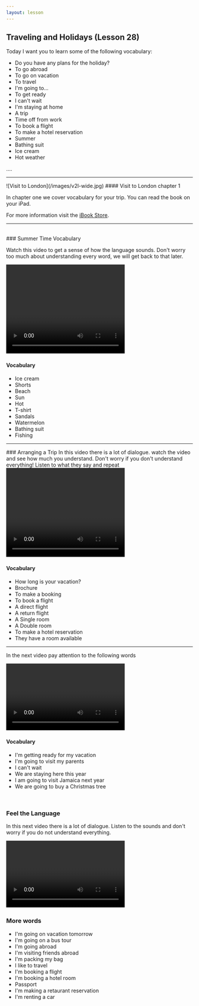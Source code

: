 ```yaml
---
layout: lesson
---
```

## Traveling and Holidays (Lesson 28)


Today I want you to learn some of the following vocabulary:

* Do you have any plans for the holiday?
* To go abroad
* To go on vacation
* To travel
* I'm going to...
* To get ready
* I can't wait 
* I'm staying at home
* A trip
* Time off from work
* To book a flight
* To make a hotel reservation 
* Summer 
* Bathing suit 
* Ice cream 
* Hot weather 



….

<hr>
![Visit to London](/images/v2l-wide.jpg)
#### Visit to London chapter 1

In chapter one we cover vocabulary for your trip. 
You can read the book on your iPad.

For more information visit the [iBook Store](https://itunes.apple.com/us/book/portuguese-for-travelers/id568515833).

<hr>

<br class="column">
### Summer Time Vocabulary

Watch this video to get a sense of how the language sounds. Don't worry too much about understanding every word, we will get back to that later.


<video width="320" height="240" preload="none">
    <source type="video/youtube" src="http://www.youtube.com/watch?v=1zD0xS2BCec" />
</video>

#### Vocabulary

* Ice cream
* Shorts 
* Beach
* Sun
* Hot
* T-shirt
* Sandals
* Watermelon
* Bathing suit
* Fishing 


<hr>
### Arranging a Trip 
In this video there is a lot of dialogue. watch the video and see how much you understand. Don't worry if you don't understand everything! Listen to what they say and repeat

<video width="320" height="240" preload="none">
    <source type="video/youtube" src="http://www.youtube.com/watch?v=8zvUOOH47gU" />
</video>

#### Vocabulary

* How long is your vacation?
* Brochure
* To make a booking 
* To book a flight
* A direct flight 
* A return flight 
* A Single room
* A Double room
* To make a hotel reservation
* They have a room available 


<hr>

In the next video pay attention to the following words


<video width="320" height="180" preload="none">
    <source type="video/youtube" src="http://www.youtube.com/watch?v=cejAJafvwKo" />
</video>

#### Vocabulary

* I'm getting ready for my vacation
* I'm going to visit my parents 
* I can't wait
* We are staying here this year
* I am going to visit Jamaica next year
* We are going to buy a Christmas tree


<br class="column">

### Feel the Language

In this next video there is a lot of dialogue. 
Listen to the sounds and don't worry if you do not understand everything.

<video width="320" height="180" preload="none">
    <source type="video/youtube" src="http://www.youtube.com/watch?v=2T98QwcwbjA&list=FLLWtwPlc7oWphbETPsP7oDg&index=338" />
</video>


<br class="column">

### More words


* I'm going on vacation tomorrow
* I'm going on a bus tour
* I'm going abroad 
* I'm visiting friends abroad 
* I'm packing my bag
* I like to travel 
* I'm booking a flight 
* I'm booking a hotel room
* Passport 
* I'm making a retaurant reservation
* I'm renting a car






